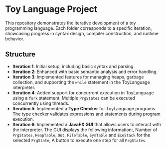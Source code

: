 # Toy Language Project

This repository demonstrates the iterative development of a toy programming language. Each folder corresponds to a specific iteration, showcasing progress in syntax design, compiler construction, and runtime behavior.

## Structure
- **Iteration 1**: Initial setup, including basic syntax and parsing.
- **Iteration 2**: Enhanced with basic semantic analysis and error handling.
- **Iteration 3**: Implemented features for managing heaps, garbage collection, and supporting the `while` statement in the ToyLanguage interpreter.
- **Iteration 4**: Added support for concurrent execution in ToyLanguage using a `fork` statement. Multiple `PrgStates` can be executed concurrently using threads.
- **Iteration 5**: Implemented a **Type Checker** for ToyLanguage programs. The type checker validates expressions and statements during program execution.
- **Iteration 6**: Implemented a **JavaFX GUI** that allows users to interact with the interpreter. The GUI displays the following information:, Number of `PrgStates`, `HeapTable`, `Out`, `FileTable`, `SymTable` and `ExeStack` for the selected `PrgState`, A button to execute one step for all `PrgStates`.
